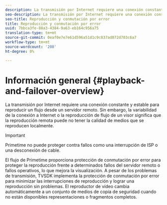 ```yaml
---
description: La transmisión por Internet requiere una conexión constante y estable para reproducir un flujo desde un servidor remoto. Sin embargo, la variabilidad de la conexión a Internet o la reproducción de flujo de un visor significa que la reproducción remota puede no tener la calidad de medios que se reproducen localmente.
seo-description: La transmisión por Internet requiere una conexión constante y estable para reproducir un flujo desde un servidor remoto. Sin embargo, la variabilidad de la conexión a Internet o la reproducción de flujo de un visor significa que la reproducción remota puede no tener la calidad de medios que se reproducen localmente.
seo-title: Reproducción y conmutación por error
title: Reproducción y conmutación por error
uuid: 7bbca3fe-88a3-4384-9a63-eb164c956a75
translation-type: tm+mt
source-git-commit: 0eaf0e7e7e61d596a51d1c9c837ad072d703c6a7
workflow-type: tm+mt
source-wordcount: '208'
ht-degree: 0%

---
```



# Información general {#playback-and-failover-overview}

La transmisión por Internet requiere una conexión constante y estable para reproducir un flujo desde un servidor remoto. Sin embargo, la variabilidad de la conexión a Internet o la reproducción de flujo de un visor significa que la reproducción remota puede no tener la calidad de medios que se reproducen localmente.

>[!IMPORTANT]
>
>Primetime no puede proteger contra fallos como una interrupción de ISP o una desconexión de cable.

El flujo de Primetime proporciona protección de conmutación por error para proteger la reproducción frente a determinados fallos del servidor remoto o fallos operativos, lo que mejora la visualización. A pesar de los problemas de transmisión, TVSDK implementa la protección de conmutación por error para minimizar las interrupciones de reproducción y lograr una reproducción sin problemas. El reproductor de vídeo cambia automáticamente a un conjunto de medios de copia de seguridad cuando no están disponibles representaciones o fragmentos completos.